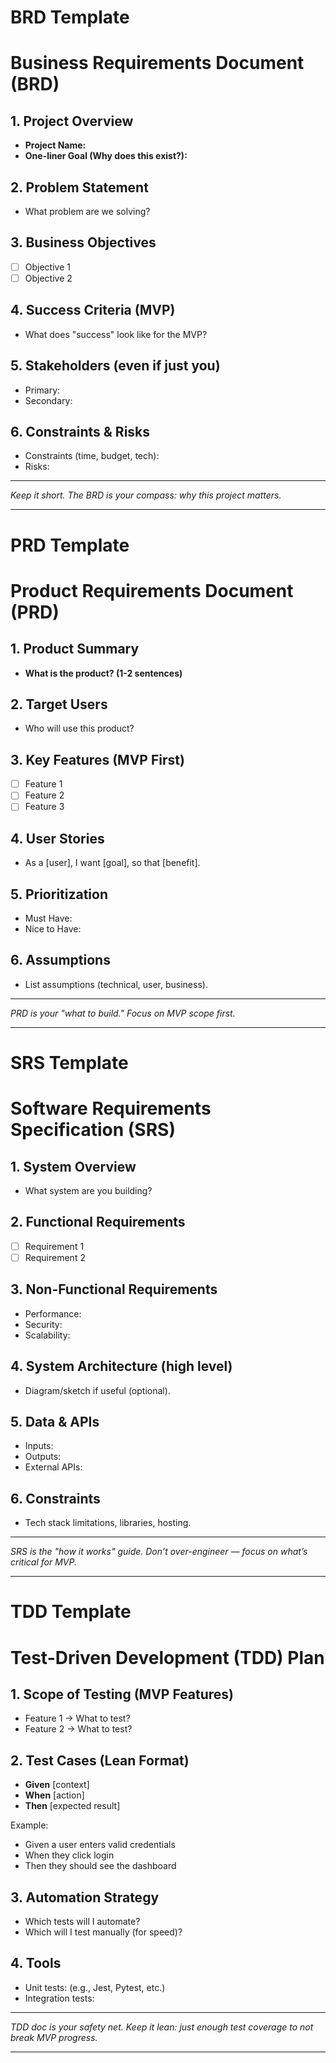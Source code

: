 # BRD Template

# Business Requirements Document (BRD)

## 1. Project Overview
- **Project Name:**  
- **One-liner Goal (Why does this exist?):**  

## 2. Problem Statement
- What problem are we solving?  

## 3. Business Objectives
- [ ] Objective 1  
- [ ] Objective 2  

## 4. Success Criteria (MVP)
- What does "success" look like for the MVP?  

## 5. Stakeholders (even if just you)
- Primary:  
- Secondary:  

## 6. Constraints & Risks
- Constraints (time, budget, tech):  
- Risks:  

---
*Keep it short. The BRD is your compass: why this project matters.*


---

# PRD Template

# Product Requirements Document (PRD)

## 1. Product Summary
- **What is the product? (1-2 sentences)**  

## 2. Target Users
- Who will use this product?  

## 3. Key Features (MVP First)
- [ ] Feature 1  
- [ ] Feature 2  
- [ ] Feature 3  

## 4. User Stories
- As a [user], I want [goal], so that [benefit].  

## 5. Prioritization
- Must Have:  
- Nice to Have:  

## 6. Assumptions
- List assumptions (technical, user, business).  

---
*PRD is your "what to build." Focus on MVP scope first.*


---

# SRS Template

# Software Requirements Specification (SRS)

## 1. System Overview
- What system are you building?  

## 2. Functional Requirements
- [ ] Requirement 1  
- [ ] Requirement 2  

## 3. Non-Functional Requirements
- Performance:  
- Security:  
- Scalability:  

## 4. System Architecture (high level)
- Diagram/sketch if useful (optional).  

## 5. Data & APIs
- Inputs:  
- Outputs:  
- External APIs:  

## 6. Constraints
- Tech stack limitations, libraries, hosting.  

---
*SRS is the "how it works" guide. Don’t over-engineer — focus on what’s critical for MVP.*


---

# TDD Template

# Test-Driven Development (TDD) Plan

## 1. Scope of Testing (MVP Features)
- Feature 1 → What to test?  
- Feature 2 → What to test?  

## 2. Test Cases (Lean Format)
- **Given** [context]  
- **When** [action]  
- **Then** [expected result]  

Example:  
- Given a user enters valid credentials  
- When they click login  
- Then they should see the dashboard  

## 3. Automation Strategy
- Which tests will I automate?  
- Which will I test manually (for speed)?  

## 4. Tools
- Unit tests: (e.g., Jest, Pytest, etc.)  
- Integration tests:  

---
*TDD doc is your safety net. Keep it lean: just enough test coverage to not break MVP progress.*


---

